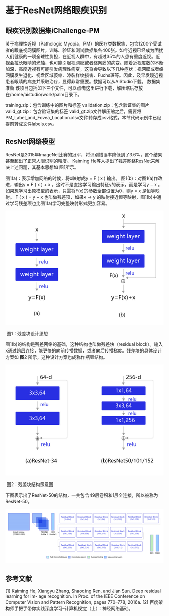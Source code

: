 # 基于ResNet网络眼疾识别

## 眼疾识别数据集iChallenge-PM

关于病理性近视（Pathologic Myopia，PM）的医疗类数据集，包含1200个受试者的眼底视网膜图片，训练、验证和测试数据集各400张。如今近视已经成为困扰人们健康的一项全球性负担，在近视人群中，有超过35%的人患有重度近视。近视会拉长眼睛的光轴，也可能引起视网膜或者络网膜的病变。随着近视度数的不断加深，高度近视有可能引发病理性病变，这将会导致以下几种症状：视网膜或者络网膜发生退化、视盘区域萎缩、漆裂样纹损害、Fuchs斑等。因此，及早发现近视患者眼睛的病变并采取治疗，显得非常重要。数据可以从AIStudio下载。
数据集准备
该项目包括如下三个文件，可以点击这里进行下载，解压缩后存放在/home/aistudio/work/palm目录下。

training.zip：包含训练中的图片和标签
validation.zip：包含验证集的图片
valid_gt.zip：包含验证集的标签
valid_gt.zip文件解压缩之后，需要将PM_Label_and_Fovea_Location.xlsx文件转存成csv格式，本节代码示例中已经提前转成文件labels.csv。

## ResNet网络模型

ResNet是2015年ImageNet比赛的冠军，将识别错误率降低到了3.6%，这个结果甚至超出了正常人眼识别的精度。
Kaiming He等人提出了残差网络ResNet来解决上述问题，其基本思想如 图1所示。

图1(a)：表示增加网络的时候，将x映射成y = F ( x ) 输出。
图1(b)：对图1(a)作改进，输出y = F ( x ) + x 。这时不是直接学习输出特征y的表示，而是学习y − x 。
如果想学习出原模型的表示，只需将F(x)的参数全部设置为0，则y = x 是恒等映射。
F ( x ) = y − x 也叫做残差项，如果x → y 的映射接近恒等映射，图1(b)中通过学习残差项也比图1(a)学习完整映射形式更加容易。

![](.\image\d2e891d19d39480fa9777e264a98dbb5bfe41964d004422da299f27c37c211fc.png)

​                                                           图1：残差块设计思想

图1(b)的结构是残差网络的基础，这种结构也叫做残差块（residual block）。输入x通过跨层连接，能更快的向前传播数据，或者向后传播梯度。残差块的具体设计方案如 **图**2 所示，这种设计方案也成称作瓶颈结构。

![](.\image\322b26358d43401ba81546dd134a310cfb11ecafb3314aab88b5885ff642870b.png)

​                                                                    图2：残差块结构示意图

下图表示出了ResNet-50的结构，一共包含49层卷积和1层全连接，所以被称为ResNet-50。

![](.\image\b31389ddfdc84276873c2fc3ee5ae149e96cd1f0edf84466a35661959bbcb3dd.png)

## 参考文献

[1] Kaiming He, Xiangyu Zhang, Shaoqing Ren, and Jian Sun. Deep residual learning for im- age recognition. In Proc. of the IEEE Conference on Computer Vision and Pattern Recognition, pages 770–778, 2016a.
[2] 百度架构师手把手带你实践深度学习–计算机视觉（上）：神经网络基础。
